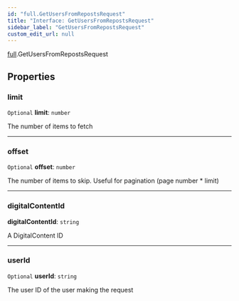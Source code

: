 ```yaml
---
id: "full.GetUsersFromRepostsRequest"
title: "Interface: GetUsersFromRepostsRequest"
sidebar_label: "GetUsersFromRepostsRequest"
custom_edit_url: null
---
```


[full](../namespaces/full.md).GetUsersFromRepostsRequest

## Properties

### limit

 `Optional` **limit**: `number`

The number of items to fetch

___

### offset

 `Optional` **offset**: `number`

The number of items to skip. Useful for pagination (page number * limit)

___

### digitalContentId

 **digitalContentId**: `string`

A DigitalContent ID

___

### userId

 `Optional` **userId**: `string`

The user ID of the user making the request
